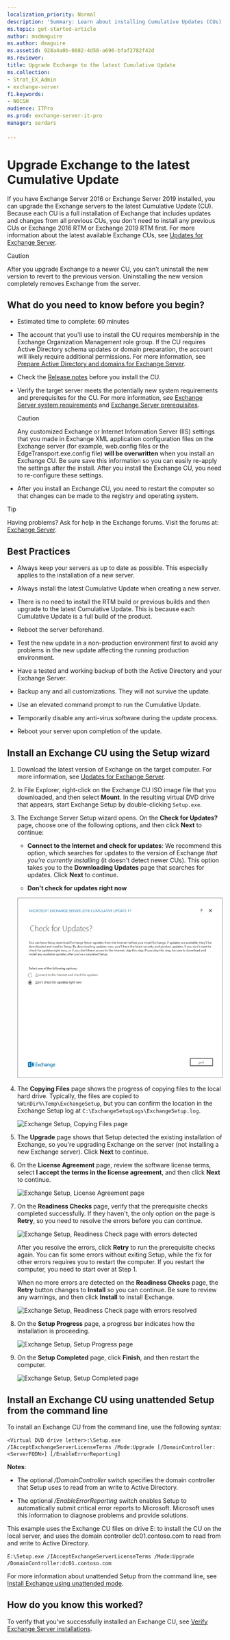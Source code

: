 ```yaml
---
localization_priority: Normal
description: 'Summary: Learn about installing Cumulative Updates (CUs) in Exchange 2016 or Exchange 2019.'
ms.topic: get-started-article
author: msdmaguire
ms.author: dmaguire
ms.assetid: 928a4a0b-0082-4d50-a696-bfaf2782f42d
ms.reviewer: 
title: Upgrade Exchange to the latest Cumulative Update
ms.collection:
- Strat_EX_Admin
- exchange-server
f1.keywords:
- NOCSH
audience: ITPro
ms.prod: exchange-server-it-pro
manager: serdars

---
```


# Upgrade Exchange to the latest Cumulative Update

If you have Exchange Server 2016 or Exchange Server 2019 installed, you can upgrade the Exchange servers to the latest Cumulative Update (CU). Because each CU is a full installation of Exchange that includes updates and changes from all previous CUs, you don't need to install any previous CUs or Exchange 2016 RTM or Exchange 2019 RTM first. For more information about the latest available Exchange CUs, see [Updates for Exchange Server](../new-features/updates.md).

> [!CAUTION]
> After you upgrade Exchange to a newer CU, you can't uninstall the new version to revert to the previous version. Uninstalling the new version completely removes Exchange from the server.

## What do you need to know before you begin?

- Estimated time to complete: 60 minutes

- The account that you'll use to install the CU requires membership in the Exchange Organization Management role group. If the CU requires Active Directory schema updates or domain preparation, the account will likely require additional permissions. For more information, see [Prepare Active Directory and domains for Exchange Server](prepare-ad-and-domains.md).

- Check the [Release notes](../release-notes.md) before you install the CU.

- Verify the target server meets the potentially new system requirements and prerequisites for the CU. For more information, see [Exchange Server system requirements](system-requirements.md) and [Exchange Server prerequisites](prerequisites.md).

  > [!CAUTION]
  > Any customized Exchange or Internet Information Server (IIS) settings that you made in Exchange XML application configuration files on the Exchange server (for example, web.config files or the EdgeTransport.exe.config file) **will be overwritten** when you install an Exchange CU. Be sure save this information so you can easily re-apply the settings after the install. After you install the Exchange CU, you need to re-configure these settings.

- After you install an Exchange CU, you need to restart the computer so that changes can be made to the registry and operating system.

> [!TIP]
> Having problems? Ask for help in the Exchange forums. Visit the forums at: [Exchange Server](https://social.technet.microsoft.com/forums/office/home?category=exchangeserver).

## Best Practices

- Always keep your servers as up to date as possible. This especially applies to the installation of a new server.

- Always install the latest Cumulative Update when creating a new server.

- There is no need to install the RTM build or previous builds and then upgrade to the latest Cumulative Update. This is because    each Cumulative Update is a full build of the product.

- Reboot the server beforehand.

- Test the new update in a non-production environment first to avoid any problems in the new update affecting the running production environment.

- Have a tested and working backup of both the Active Directory and your Exchange Server.

- Backup any and all customizations. They will not survive the update.

- Use an elevated command prompt to run the Cumulative Update.

- Temporarily disable any anti-virus software during the update process.

- Reboot your server upon completion of the update.

## Install an Exchange CU using the Setup wizard

1. Download the latest version of Exchange on the target computer. For more information, see [Updates for Exchange Server](../new-features/updates.md).

2. In File Explorer, right-click on the Exchange CU ISO image file that you downloaded, and then select **Mount**. In the resulting virtual DVD drive that appears, start Exchange Setup by double-clicking `Setup.exe`.

3. The Exchange Server Setup wizard opens. On the **Check for Updates?** page, choose one of the following options, and then click **Next** to continue:

   - **Connect to the Internet and check for updates**: We recommend this option, which searches for updates to the version of Exchange _that you're currently installing_ (it doesn't detect newer CUs). This option takes you to the **Downloading Updates** page that searches for updates. Click **Next** to continue.

   - **Don't check for updates right now**

   ![Exchange Setup, Check for Updates page](../media/exchange-install-checkupdates-no.jpg)

4. The **Copying Files** page shows the progress of copying files to the local hard drive. Typically, the files are copied to `%WinDir%\Temp\ExchangeSetup`, but you can confirm the location in the Exchange Setup log at `C:\ExchangeSetupLogs\ExchangeSetup.log`.

   ![Exchange Setup, Copying Files page](../media/78813be2-745d-4a58-8da8-883c43aa2650.png)

5. The **Upgrade** page shows that Setup detected the existing installation of Exchange, so you're upgrading Exchange on the server (not installing a new Exchange server). Click **Next** to continue.

6. On the **License Agreement** page, review the software license terms, select **I accept the terms in the license agreement**, and then click **Next** to continue.

   ![Exchange Setup, License Agreement page](../media/2bb6bfaa-1b39-4052-9420-a7a053b07d58.png)

7. On the **Readiness Checks** page, verify that the prerequisite checks completed successfully. If they haven't, the only option on the page is **Retry**, so you need to resolve the errors before you can continue.

   ![Exchange Setup, Readiness Check page with errors detected](../media/d4ee435a-a383-4be6-8233-da4cc2a19eea.png)

   After you resolve the errors, click **Retry** to run the prerequisite checks again. You can fix some errors without exiting Setup, while the fix for other errors requires you to restart the computer. If you restart the computer, you need to start over at Step 1.

   When no more errors are detected on the **Readiness Checks** page, the **Retry** button changes to **Install** so you can continue. Be sure to review any warnings, and then click **Install** to install Exchange.

   ![Exchange Setup, Readiness Check page with errors resolved](../media/a9aca4d0-19ac-4783-8071-cdd435b1658d.png)

8. On the **Setup Progress** page, a progress bar indicates how the installation is proceeding.

   ![Exchange Setup, Setup Progress page](../media/8fddda28-6e29-44c1-b1bc-149fa7798460.png)

9. On the **Setup Completed** page, click **Finish**, and then restart the computer.

   ![Exchange Setup, Setup Completed page](../media/b2646172-8088-4d8a-a7f0-888f786c29cf.png)

## Install an Exchange CU using unattended Setup from the command line

To install an Exchange CU from the command line, use the following syntax:

```console
<Virtual DVD drive letter>:\Setup.exe /IAcceptExchangeServerLicenseTerms /Mode:Upgrade [/DomainController:<ServerFQDN>] [/EnableErrorReporting]
```

**Notes**:

- The optional _/DomainController_ switch specifies the domain controller that Setup uses to read from an write to Active Directory.

- The optional _/EnableErrorReporting_ switch enables Setup to automatically submit critical error reports to Microsoft. Microsoft uses this information to diagnose problems and provide solutions.

This example uses the Exchange CU files on drive E: to install the CU on the local server, and uses the domain controller dc01.contoso.com to read from and write to Active Directory.

```console
E:\Setup.exe /IAcceptExchangeServerLicenseTerms /Mode:Upgrade /DomainController:dc01.contoso.com
```

For more information about unattended Setup from the command line, see [Install Exchange using unattended mode](deploy-new-installations/unattended-installs.md).

## How do you know this worked?

To verify that you've successfully installed an Exchange CU, see [Verify Exchange Server installations](post-installation-tasks/verify-installation.md).
